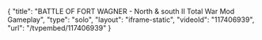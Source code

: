 {
    "title": "BATTLE OF FORT WAGNER - North & south II Total War Mod Gameplay",
    "type": "solo",
    "layout": "iframe-static",
    "videoId": "117406939",
    "url": "\/tvpembed\/117406939"
}